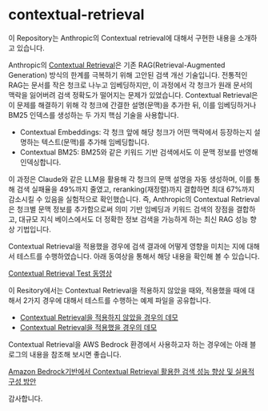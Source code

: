 # contextual-retrieval
이 Repository는 Anthropic의 Contextual retrieval에 대해서 구현한 내용을 소개하고 있습니다.

Anthropic의 [Contextual Retrieval](https://console.aws.amazon.com/rds/home)은 기존 RAG(Retrieval-Augmented Generation) 방식의 한계를 극복하기 위해 고안된 검색 개선 기술입니다. 전통적인 RAG는 문서를 작은 청크로 나누고 임베딩하지만, 이 과정에서 각 청크가 원래 문서의 맥락을 잃어버려 검색 정확도가 떨어지는 문제가 있었습니다.
Contextual Retrieval은 이 문제를 해결하기 위해 각 청크에 간결한 설명(문맥)을 추가한 뒤, 이를 임베딩하거나 BM25 인덱스를 생성하는 두 가지 핵심 기술을 사용합니다.

- Contextual Embeddings: 각 청크 앞에 해당 청크가 어떤 맥락에서 등장하는지 설명하는 텍스트(문맥)를 추가해 임베딩합니다.
- Contextual BM25: BM25와 같은 키워드 기반 검색에서도 이 문맥 정보를 반영해 인덱싱합니다.

이 과정은 Claude와 같은 LLM을 활용해 각 청크의 문맥 설명을 자동 생성하며, 이를 통해 검색 실패율을 49%까지 줄였고, reranking(재정렬)까지 결합하면 최대 67%까지 감소시킬 수 있음을 실험적으로 확인했습니다.
즉, Anthropic의 Contextual Retrieval은 청크별 문맥 정보를 추가함으로써 의미 기반 임베딩과 키워드 검색의 장점을 결합하고, 대규모 지식 베이스에서도 더 정확한 정보 검색을 가능하게 하는 최신 RAG 성능 향상 기법입니다.

Contextual Retrieval을 적용했을 경우에 검색 결과에 어떻게 영향을 미치는 지에 대해서 테스트를 수행하였습니다.
아래 동여상을 통해서 해당 내용을 확인해 볼 수 있습니다.

[Contextual Retrieval Test 동영상](https://byekang-share-materials.s3.ap-northeast-2.amazonaws.com/github-share-files/Demo_HOL_20241110.mp4)

이 Resitory에서는 Contextual Retrieval을 적용하지 않았을 때와, 적용했을 때에 대해서 2가지 경우에 대해서 테스트를 수행하는 예제 파일을 공유합니다.

- [Contextual Retrieval을 적용하지 않았을 경우의 데모](https://github.com/byekang/contextual-retrieval/blob/main/30.Bedrock-RAG-without-CR_s20241111.ipynb)
- [Contextual Retrieval을 적용했을 경우의 데모](https://github.com/byekang/contextual-retrieval/blob/main/30.Bedrock-RAG-with-CR_s20241111.pynb)

Contextual Retrieval을 AWS Bedrock 환경에서 사용하고자 하는 경우에는 아래 블로그의 내용을 참조해 보시면 좋습니다.

[Amazon Bedrock기반에서 Contextual Retrieval 활용한 검색 성능 향상 및 실용적 구성 방안](https://aws.amazon.com/ko/blogs/tech/amazon-bedrock-contextual-retrieval/)

감사합니다.
